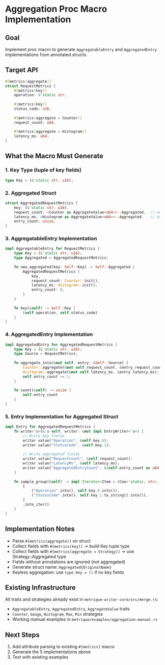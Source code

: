 # Aggregation Proc Macro Implementation

## Goal
Implement proc macro to generate `AggregatableEntry` and `AggregatedEntry` implementations from annotated structs.

## Target API
```rust
#[metrics(aggregate)]
struct RequestMetrics {
    #[metrics(key)]
    operation: &'static str,
    
    #[metrics(key)]
    status_code: u16,
    
    #[metrics(aggregate = Counter)]
    request_count: u64,
    
    #[metrics(aggregate = Histogram)]
    latency_ms: u64,
}
```

## What the Macro Must Generate

### 1. Key Type (tuple of key fields)
```rust
type Key = (&'static str, u16);
```

### 2. Aggregated Struct
```rust
struct AggregatedRequestMetrics {
    key: (&'static str, u16),
    request_count: <Counter as AggregateValue<u64>>::Aggregated,  // u64
    latency_ms: <Histogram as AggregateValue<u64>>::Aggregated,   // VecHistogram
    entry_count: usize,
}
```

### 3. AggregatableEntry Implementation
```rust
impl AggregatableEntry for RequestMetrics {
    type Key = (&'static str, u16);
    type Aggregated = AggregatedRequestMetrics;
    
    fn new_aggregated(key: Self::Key) -> Self::Aggregated {
        AggregatedRequestMetrics {
            key,
            request_count: Counter::init(),
            latency_ms: Histogram::init(),
            entry_count: 0,
        }
    }
    
    fn key(&self) -> Self::Key {
        (self.operation, self.status_code)
    }
}
```

### 4. AggregatedEntry Implementation
```rust
impl AggregatedEntry for AggregatedRequestMetrics {
    type Key = (&'static str, u16);
    type Source = RequestMetrics;
    
    fn aggregate_into(&mut self, entry: &Self::Source) {
        Counter::aggregate(&mut self.request_count, &entry.request_count);
        Histogram::aggregate(&mut self.latency_ms, &entry.latency_ms);
        self.entry_count += 1;
    }
    
    fn count(&self) -> usize {
        self.entry_count
    }
}
```

### 5. Entry Implementation for Aggregated Struct
```rust
impl Entry for AggregatedRequestMetrics {
    fn write<'a>(&'a self, writer: &mut impl EntryWriter<'a>) {
        // Write key fields
        writer.value("Operation", &self.key.0);
        writer.value("StatusCode", &self.key.1);
        
        // Write aggregated fields
        writer.value("RequestCount", &self.request_count);
        writer.value("LatencyMs", &self.latency_ms);
        writer.value("AggregatedEntryCount", &(self.entry_count as u64));
    }
    
    fn sample_group(&self) -> impl Iterator<Item = (Cow<'static, str>, Cow<'static, str>)> {
        [
            ("Operation".into(), self.key.0.into()),
            ("StatusCode".into(), self.key.1.to_string().into()),
        ]
        .into_iter()
    }
}
```

## Implementation Notes

- Parse `#[metrics(aggregate)]` on struct
- Collect fields with `#[metrics(key)]` → build Key tuple type
- Collect fields with `#[metrics(aggregate = Strategy)]` → use Strategy::Aggregated type
- Fields without annotations are ignored (not aggregated)
- Generate struct name: `Aggregated{OriginalName}`
- Keyless aggregation: use `type Key = ()` if no key fields

## Existing Infrastructure

All traits and strategies already exist in `metrique-writer-core/src/merge.rs`:
- `AggregatableEntry`, `AggregatedEntry`, `AggregateValue` traits
- `Counter`, `Gauge`, `Histogram`, `Max`, `Min` strategies
- Working manual examples in `metrique/examples/aggregation-manual.rs`

## Next Steps

1. Add attribute parsing to existing `#[metrics]` macro
2. Generate the 5 implementations above
3. Test with existing examples
